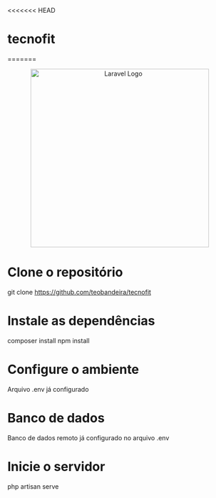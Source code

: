 <<<<<<< HEAD
# tecnofit
=======
<p align="center"><a href="https://laravel.com" target="_blank"><img src="https://raw.githubusercontent.com/laravel/art/master/logo-lockup/5%20SVG/2%20CMYK/1%20Full%20Color/laravel-logolockup-cmyk-red.svg" width="400" alt="Laravel Logo"></a></p>

# Clone o repositório
git clone https://github.com/teobandeira/tecnofit

# Instale as dependências
composer install
npm install

# Configure o ambiente
Arquivo .env já configurado

# Banco de dados
Banco de dados remoto já configurado no arquivo .env

# Inicie o servidor
php artisan serve